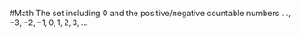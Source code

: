 #Math
The set including 0 and the positive/negative countable numbers
$\displaystyle \ldots,-3,-2,-1,0,1,2,3,\ldots$



